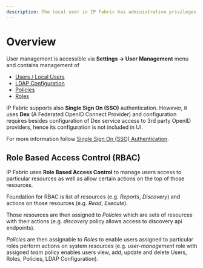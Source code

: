 ```yaml
---
description: The local user in IP Fabric has administrative privileges to create or manage other users and to perform network management tasks.
---
```


# Overview

User management is accessible via **Settings → User Management** menu and contains management of

- [Users / Local Users](users.md)
- [LDAP Configuration](ldap.md)
- [Policies](policies.md)
- [Roles](roles.md)

IP Fabric supports also **Single Sign On (SSO)** authentication. However, it uses **Dex** (A Federated OpenID Connect Provider) and configuration requires besides configuration of Dex service access to 3rd party OpenID providers, hence its configuration is not included in UI.

For more information follow [Single Sign On (SSO) Authentication](sso.md).

## Role Based Access Control (RBAC)

IP Fabric uses **Role Based Access Control** to manage users access to particular resources as well as allow certain actions on the top of those resources.

Foundation for RBAC is list of resources (e.g. *Reports*, *Discovery*) and actions on those resources (e.g. *Read*, *Execute*).

Those resources are then assigned to *Policies* which are sets of resources with their actions (e.g. *discovery* policy allows access to discovery api endpoints).

*Policies* are then assignable to *Roles* to enable users assigned to particular roles perform actions on system resources (e.g. *user-management* role with assigned *team* policy enables users view, add, update and delete Users, Roles, Policies, LDAP Configuration).
